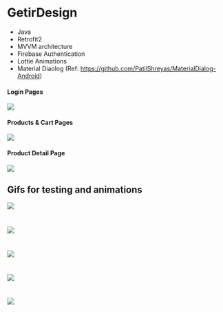 # GetirDesign
- Java
- Retrofit2
- MVVM architecture
- Firebase Authentication 
- Lottie Animations
- Material Diaolog (Ref: https://github.com/PatilShreyas/MaterialDialog-Android)
#### Login Pages
![](https://github.com/tarikkeskin/Getir/blob/master/loginpages.png)
#### Products & Cart Pages
![](https://github.com/tarikkeskin/Getir/blob/master/mainpages.png)
#### Product Detail Page
![](https://github.com/tarikkeskin/Getir/blob/master/detayproduct.png)
## Gifs for testing and animations
![](https://github.com/tarikkeskin/Getir/blob/master/login_register.gif)
#
![](https://github.com/tarikkeskin/Getir/blob/master/add_cart.gif)
#
![](https://github.com/tarikkeskin/Getir/blob/master/delete_product.gif)
#
![](https://github.com/tarikkeskin/Getir/blob/master/detaytest.gif)
#
![](https://github.com/tarikkeskin/Getir/blob/master/animations.gif)

